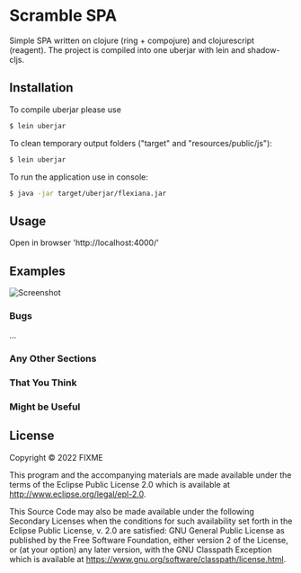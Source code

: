# Scramble SPA

Simple SPA written on clojure (ring + compojure) and clojurescript (reagent). The project is compiled into one uberjar with lein and shadow-cljs. 

## Installation

To compile uberjar please use

```bash
$ lein uberjar
```

To clean temporary output folders ("target" and "resources/public/js"):

```bash
$ lein uberjar
```

To run the application use in console:

```bash
$ java -jar target/uberjar/flexiana.jar
```

## Usage

Open in browser 'http://localhost:4000/'



## Examples

![Screenshot](screenshot.png)

### Bugs

...

### Any Other Sections
### That You Think
### Might be Useful

## License

Copyright © 2022 FIXME

This program and the accompanying materials are made available under the
terms of the Eclipse Public License 2.0 which is available at
http://www.eclipse.org/legal/epl-2.0.

This Source Code may also be made available under the following Secondary
Licenses when the conditions for such availability set forth in the Eclipse
Public License, v. 2.0 are satisfied: GNU General Public License as published by
the Free Software Foundation, either version 2 of the License, or (at your
option) any later version, with the GNU Classpath Exception which is available
at https://www.gnu.org/software/classpath/license.html.
